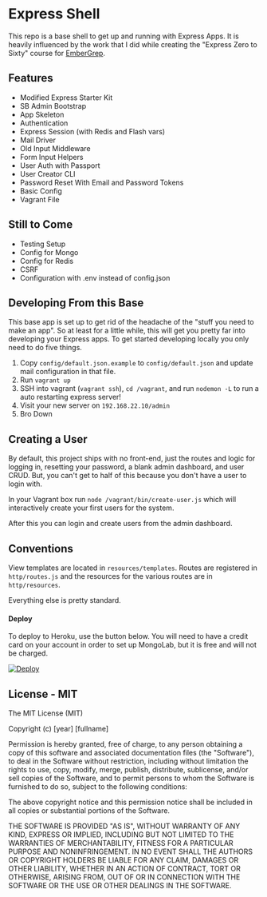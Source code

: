 # Express Shell

This repo is a base shell to get up and running with Express Apps.
It is heavily influenced by the work that I did while creating the "Express Zero to Sixty" course for [EmberGrep](https://embergrep.com).

## Features

* Modified Express Starter Kit
* SB Admin Bootstrap
* App Skeleton
* Authentication
* Express Session (with Redis and Flash vars)
* Mail Driver
* Old Input Middleware
* Form Input Helpers
* User Auth with Passport
* User Creator CLI
* Password Reset With Email and Password Tokens
* Basic Config
* Vagrant File

## Still to Come

* Testing Setup
* Config for Mongo
* Config for Redis
* CSRF
* Configuration with .env instead of config.json

## Developing From this Base

This base app is set up to get rid of the headache of the "stuff you need to make an app".
So at least for a little while, this will get you pretty far into developing your Express apps.
To get started developing locally you only need to do five things.

1. Copy `config/default.json.example` to `config/default.json` and update mail configuration in that file.
2. Run `vagrant up`
3. SSH into vagrant (`vagrant ssh`), `cd /vagrant`, and run `nodemon -L` to run a auto restarting express server!
4. Visit your new server on `192.168.22.10/admin`
5. Bro Down

## Creating a User

By default, this project ships with no front-end, just the routes and logic for logging in,
resetting your password, a blank admin dashboard, and user CRUD.
But, you can't get to half of this because you don't have a user to login with.

In your Vagrant box run `node /vagrant/bin/create-user.js` which will interactively create your first users for the system.

After this you can login and create users from the admin dashboard.

## Conventions

View templates are located in `resources/templates`.
Routes are registered in `http/routes.js` and the resources for the various routes are in `http/resources`.

Everything else is pretty standard.

#### Deploy
To deploy to Heroku, use the button below. You will need to have a credit card on your account in order to set up MongoLab, but it is free and will not be charged.

[![Deploy](https://www.herokucdn.com/deploy/button.png)](https://heroku.com/deploy)

## License - MIT

The MIT License (MIT)

Copyright (c) [year] [fullname]

Permission is hereby granted, free of charge, to any person obtaining a copy
of this software and associated documentation files (the "Software"), to deal
in the Software without restriction, including without limitation the rights
to use, copy, modify, merge, publish, distribute, sublicense, and/or sell
copies of the Software, and to permit persons to whom the Software is
furnished to do so, subject to the following conditions:

The above copyright notice and this permission notice shall be included in all
copies or substantial portions of the Software.

THE SOFTWARE IS PROVIDED "AS IS", WITHOUT WARRANTY OF ANY KIND, EXPRESS OR
IMPLIED, INCLUDING BUT NOT LIMITED TO THE WARRANTIES OF MERCHANTABILITY,
FITNESS FOR A PARTICULAR PURPOSE AND NONINFRINGEMENT. IN NO EVENT SHALL THE
AUTHORS OR COPYRIGHT HOLDERS BE LIABLE FOR ANY CLAIM, DAMAGES OR OTHER
LIABILITY, WHETHER IN AN ACTION OF CONTRACT, TORT OR OTHERWISE, ARISING FROM,
OUT OF OR IN CONNECTION WITH THE SOFTWARE OR THE USE OR OTHER DEALINGS IN THE
SOFTWARE.
